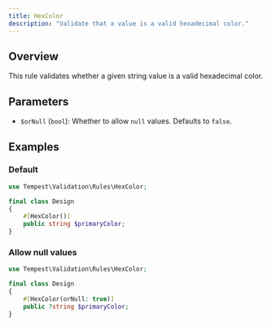 ```yaml
---
title: HexColor
description: "Validate that a value is a valid hexadecimal color."
---
```


## Overview

This rule validates whether a given string value is a valid hexadecimal color.

## Parameters

- `$orNull` (`bool`): Whether to allow `null` values. Defaults to `false`.

## Examples

### Default

```php
use Tempest\Validation\Rules\HexColor;

final class Design
{
    #[HexColor()]
    public string $primaryColor;
}
```

### Allow null values

```php
use Tempest\Validation\Rules\HexColor;

final class Design
{
    #[HexColor(orNull: true)]
    public ?string $primaryColor;
}
```
